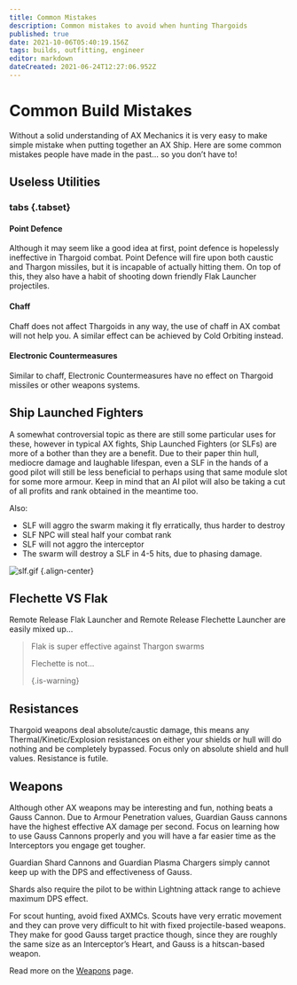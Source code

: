 ```yaml
---
title: Common Mistakes
description: Common mistakes to avoid when hunting Thargoids
published: true
date: 2021-10-06T05:40:19.156Z
tags: builds, outfitting, engineer
editor: markdown
dateCreated: 2021-06-24T12:27:06.952Z
---
```


# Common Build Mistakes
Without a solid understanding of AX Mechanics it is very easy to make simple mistake when putting together an AX Ship. Here are some common mistakes people have made in the past… so you don’t have to!

## Useless Utilities
### tabs {.tabset}
#### Point Defence
Although it may seem like a good idea at first, point defence is hopelessly ineffective in Thargoid combat. Point Defence will fire upon both caustic and Thargon missiles, but it is incapable of actually hitting them. On top of this, they also have a habit of shooting down friendly Flak Launcher projectiles.

#### Chaff
Chaff does not affect Thargoids in any way, the use of chaff in AX combat will not help you. A similar effect can be achieved by Cold Orbiting instead.

#### Electronic Countermeasures
Similar to chaff, Electronic Countermeasures have no effect on Thargoid missiles or other weapons systems.

## Ship Launched Fighters
A somewhat controversial topic as there are still some particular uses for these, however in typical AX fights, Ship Launched Fighters (or SLFs) are more of a bother than they are a benefit. Due to their paper thin hull, mediocre damage and laughable lifespan, even a SLF in the hands of a good pilot will still be less beneficial to perhaps using that same module slot for some more armour. Keep in mind that an AI pilot will also be taking a cut of all profits and rank obtained in the meantime too.

Also:
- SLF will aggro the swarm making it fly erratically, thus harder to destroy
- SLF NPC will steal half your combat rank
- SLF will not aggro the interceptor
- The swarm will destroy a SLF in 4-5 hits, due to phasing damage.

![slf.gif](/img/slf.gif) {.align-center}

## Flechette VS Flak
Remote Release Flak Launcher and Remote Release Flechette Launcher are easily mixed up…

> Flak is super effective against Thargon swarms
> 
> Flechette is not… 
> 
> {.is-warning}


## Resistances
Thargoid weapons deal absolute/caustic damage, this means any Thermal/Kinetic/Explosion resistances on either your shields or hull will do nothing and be completely bypassed. Focus only on absolute shield and hull values. Resistance is futile.

## Weapons
Although other AX weapons may be interesting and fun, nothing beats a Gauss Cannon. Due to Armour Penetration values, Guardian Gauss cannons have the highest effective AX damage per second. Focus on learning how to use Gauss Cannons properly and you will have a far easier time as the Interceptors you engage get tougher.

Guardian Shard Cannons and Guardian Plasma Chargers simply cannot keep up with the DPS and effectiveness of Gauss.

Shards also require the pilot to be within Lightning attack range to achieve maximum DPS effect.

For scout hunting, avoid fixed AXMCs. Scouts have very erratic movement and they can prove very difficult to hit with fixed projectile-based weapons. They make for good Gauss target practice though, since they are roughly the same size as an Interceptor’s Heart, and Gauss is a hitscan-based weapon.

Read more on the [Weapons](/en/weapons) page.